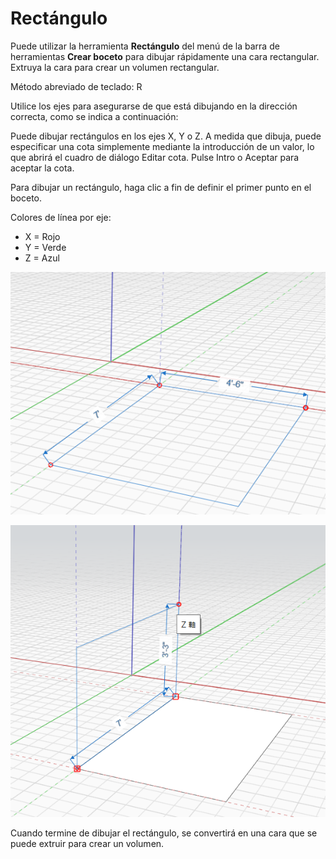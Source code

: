 # Rectángulo

Puede utilizar la herramienta **Rectángulo** del menú de la barra de herramientas **Crear boceto** para dibujar rápidamente una cara rectangular. Extruya la cara para crear un volumen rectangular.

Método abreviado de teclado: R

Utilice los ejes para asegurarse de que está dibujando en la dirección correcta, como se indica a continuación:

Puede dibujar rectángulos en los ejes X, Y o Z. A medida que dibuja, puede especificar una cota simplemente mediante la introducción de un valor, lo que abrirá el cuadro de diálogo Editar cota. Pulse Intro o Aceptar para aceptar la cota.

Para dibujar un rectángulo, haga clic a fin de definir el primer punto en el boceto.

Colores de línea por eje:

* X = Rojo
* Y = Verde
* Z = Azul

![](../.gitbook/assets/rectangle1.png)

![](../.gitbook/assets/rectangle2.png)

Cuando termine de dibujar el rectángulo, se convertirá en una cara que se puede extruir para crear un volumen.
